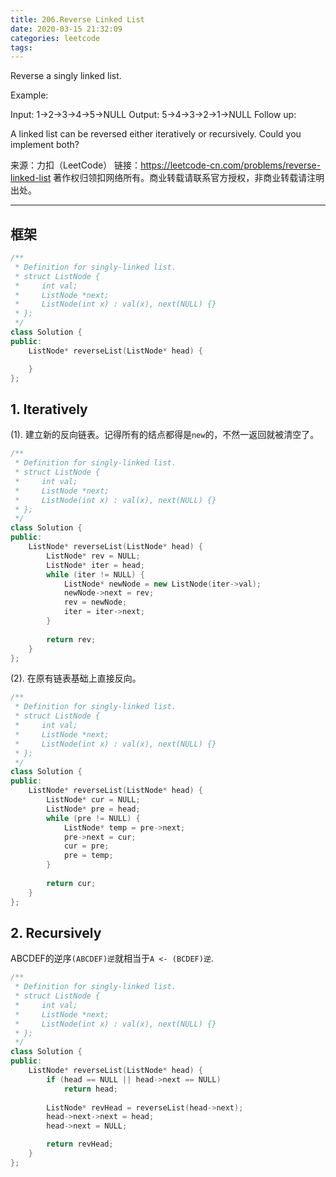 ```yaml
---
title: 206.Reverse Linked List
date: 2020-03-15 21:32:09
categories: leetcode
tags:
---
```

Reverse a singly linked list.

Example:

Input: 1->2->3->4->5->NULL
Output: 5->4->3->2->1->NULL
Follow up:

A linked list can be reversed either iteratively or recursively. Could you implement both?

来源：力扣（LeetCode）
链接：https://leetcode-cn.com/problems/reverse-linked-list
著作权归领扣网络所有。商业转载请联系官方授权，非商业转载请注明出处。
________________________

## 框架
```cpp
/**
 * Definition for singly-linked list.
 * struct ListNode {
 *     int val;
 *     ListNode *next;
 *     ListNode(int x) : val(x), next(NULL) {}
 * };
 */
class Solution {
public:
    ListNode* reverseList(ListNode* head) {

    }
};
```

## 1. Iteratively
(1). 建立新的反向链表。记得所有的结点都得是`new`的，不然一返回就被清空了。  
```cpp
/**
 * Definition for singly-linked list.
 * struct ListNode {
 *     int val;
 *     ListNode *next;
 *     ListNode(int x) : val(x), next(NULL) {}
 * };
 */
class Solution {
public:
    ListNode* reverseList(ListNode* head) {
        ListNode* rev = NULL;
        ListNode* iter = head;
        while (iter != NULL) {
            ListNode* newNode = new ListNode(iter->val);
            newNode->next = rev;
            rev = newNode;
            iter = iter->next;
        }
        
        return rev;
    }
};
```

(2). 在原有链表基础上直接反向。  
```cpp
/**
 * Definition for singly-linked list.
 * struct ListNode {
 *     int val;
 *     ListNode *next;
 *     ListNode(int x) : val(x), next(NULL) {}
 * };
 */
class Solution {
public:
    ListNode* reverseList(ListNode* head) {
        ListNode* cur = NULL;
        ListNode* pre = head;
        while (pre != NULL) {
            ListNode* temp = pre->next;
            pre->next = cur;
            cur = pre;
            pre = temp;
        }
        
        return cur;
    }
};
```

## 2. Recursively
ABCDEF的逆序`(ABCDEF)逆`就相当于`A <- (BCDEF)逆`.
```cpp
/**
 * Definition for singly-linked list.
 * struct ListNode {
 *     int val;
 *     ListNode *next;
 *     ListNode(int x) : val(x), next(NULL) {}
 * };
 */
class Solution {
public:
    ListNode* reverseList(ListNode* head) {
        if (head == NULL || head->next == NULL)
            return head;
        
        ListNode* revHead = reverseList(head->next);
        head->next->next = head;
        head->next = NULL;

        return revHead;
    }
};
```